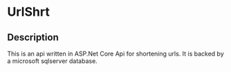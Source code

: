 # UrlShrt

## Description
This is an api written in ASP.Net Core Api for shortening urls. It is backed by a microsoft sqlserver database.


